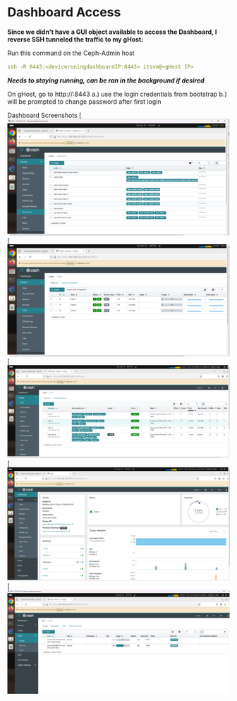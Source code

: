 # Dashboard Access

**Since we didn't have a GUI object available to access the Dashboard, I reverse SSH tunneled the traffic to my gHost:**

Run this command on the Ceph-Admin host

```yaml
ssh -R 8443:<deviceruningdashboardIP:8443> itsvm@<gHost IP>
```

***Needs to staying running, can be ran in the background if desired*** 

On gHost, go to http://<deviceruningdashboardIP>:8443
    a.) use the login credentials from bootstrap
    b.) will be prompted to change password after first login

Dashboard Screenshots
[![1](Dash-1.png)
[![2](Dash-2.png)
[![3](Dash-3.png)
[![4](Dash-4.png)
[![5](Dash-5.png)




